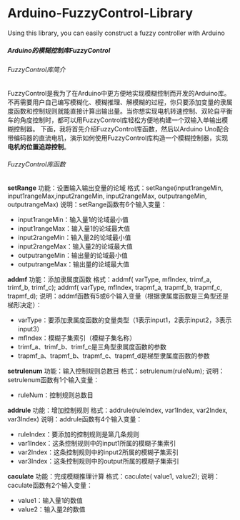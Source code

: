 # Arduino-FuzzyControl-Library
Using this library, you can easily construct a fuzzy controller with Arduino
##### Arduino的模糊控制库FuzzyControl

###### FuzzyControl库简介
FuzzyControl是我为了在Arduino中更方便地实现模糊控制而开发的Arduino库。不再需要用户自己编写模糊化、模糊推理、解模糊的过程，你只要添加变量的隶属度函数和控制规则就能直接计算出输出量。当你想实现电机转速控制、双轮自平衡车的角度控制时，都可以用FuzzyControl库轻松方便地构建一个双输入单输出模糊控制器。
下面，我将首先介绍FuzzyControl库函数，然后以Arduino Uno配合带编码器的直流电机，演示如何使用FuzzyControl库构造一个模糊控制器，实现**电机的位置追踪控制**。


###### FuzzyControl库函数
 **setRange**
 功能：设置输入输出变量的论域
 格式：setRange(input1rangeMin, input1rangeMax,input2rangeMin, input2rangeMax, outputrangeMin, outputrangeMax)
 说明：setRange函数有6个输入变量：
 * input1rangeMin：输入量1的论域最小值
 * input1rangeMax：输入量1的论域最大值
 * input2rangeMin：输入量2的论域最小值
 * input2rangeMax：输入量2的论域最大值
 * outputrangeMin：输出量的论域最小值
 * outputrangeMax：输出量的论域最大值

**addmf**
 功能：添加隶属度函数
 格式：addmf( varType, mfIndex, trimf_a, trimf_b, trimf_c);
         addmf( varType, mfIndex, trapmf_a, trapmf_b, trapmf_c, trapmf_d);
 说明：addmf函数有5或6个输入变量（根据隶属度函数是三角型还是梯形决定）：
 * varType：要添加隶属度函数的变量类型（1表示input1，2表示input2，3表示input3）
 * mfIndex：模糊子集索引（模糊子集名称）
 * trimf_a、trimf_b、trimf_c是三角型隶属度函数的参数
 * trapmf_a、trapmf_b、trapmf_c、trapmf_d是梯型隶属度函数的参数
 
 **setrulenum**
 功能：输入控制规则总数目
 格式：setrulenum(ruleNum);
 说明：setrulenum函数有1个输入变量：
 * ruleNum：控制规则总数目

 **addrule**
 功能：增加控制规则
 格式：addrule(ruleIndex, var1Index, var2Index, var3Index)
 说明：addrule函数有4个输入变量：
 * ruleIndex：要添加的控制规则是第几条规则
 * var1Index：这条控制规则中的input1所属的模糊子集索引
 * var2Index：这条控制规则中的input2所属的模糊子集索引
 * var3Index：这条控制规则中的output所属的模糊子集索引
 
 **caculate**
 功能：完成模糊推理计算
 格式：caculate( value1, value2);
 说明：caculate函数有2个输入变量：
 * value1：输入量1的数值
 * value2：输入量2的数值

